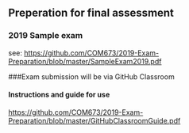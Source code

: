 ## Preperation for final assessment

### 2019 Sample exam
see: https://github.com/COM673/2019-Exam-Preparation/blob/master/SampleExam2019.pdf

###Exam submission will be via GitHub Classroom

#### Instructions and guide for use
https://github.com/COM673/2019-Exam-Preparation/blob/master/GitHubClassroomGuide.pdf




